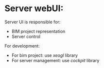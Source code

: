 Server webUI: 
=============

Server UI is responsible for:
* BIM project representation
* Server control

For development:
* For bim project: use *xeogl* library
* For server management: use *cockpit* library
